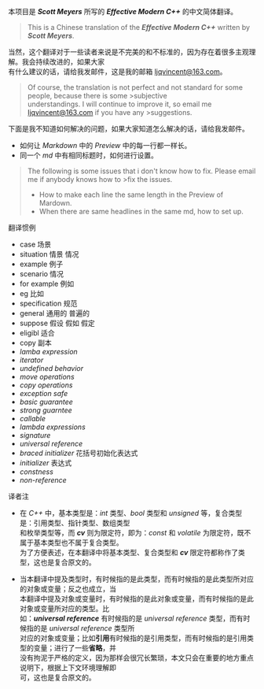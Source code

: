 本项目是  _**Scott Meyers**_ 所写的 **_Effective Modern C++_** 的中文简体翻译。  
>This is a Chinese translation of the **_Effective Modern C++_** written by _**Scott Meyers**_.  

当然，这个翻译对于一些读者来说是不完美的和不标准的，因为存在着很多主观理解。我会持续改进的，如果大家  
有什么建议的话，请给我发邮件，这是我的邮箱 <ljqvincent@163.com>。  
>Of course, the translation is not perfect and not standard for some people, because there is some >subjective  
>understandings. I will continue to improve it, so email me <ljqvincent@163.com> if you have any >suggestions.

下面是我不知道如何解决的问题，如果大家知道怎么解决的话，请给我发邮件。  
* 如何让 _Markdown_ 中的 _Preview_ 中的每一行都一样长。
* 同一个 _md_ 中有相同标题时，如何进行设置。
>The following is some issues that i don't know how to fix. Please email me if anybody knows how to >fix the issues. 
>* How to make each line the same length in the Preview of Mardown.
>* When there are same headlines in the same md, how to set up.

翻译惯例
* case 场景
* situation 情景 情况
* example 例子
* scenario 情况
* for example 例如
* eg 比如
* specification 规范
* general 通用的 普遍的
* suppose 假设 假如 假定
*  eligibl 适合
*  copy 副本
* _lamba expression_ 
* _iterator_
* _undefined behavior_
* _move operations_
* _copy operations_
* _exception safe_
* _basic guarantee_
* _strong guarntee_
* _callable_
*  _lambda expressions_
*  _signature_
*  _universal reference_
*  _braced initializer_ 花括号初始化表达式
* _initializer_ 表达式
* _constness_
* _non-reference_
  
译者注  
* 在 _C++_ 中，基本类型是：_int_ 类型、_bool_ 类型和 _unsigned_ 等，复合类型是：引用类型、指针类型、数组类型  
和枚举类型等，而 **_cv_** 则为限定符，即为：_const_ 和 _volatile_ 为限定符，既不属于基本类型也不属于复合类型。  
为了方便表述，在本翻译中将基本类型、复合类型和 **_cv_** 限定符都称作了类型，这也是复合原文的。

* 当本翻译中提及类型时，有时候指的是此类型，而有时候指的是此类型所对应的对象或变量；反之也成立，当  
本翻译中提及对象或变量时，有时候指的是此对象或变量，而有时候指的是此对象或变量所对应的类型。比  
如：**_universal reference_** 有时候指的是 _universal reference_ 类型，而有时候指的是 _universal reference_ 类型所  
对应的对象或变量；比如**引用**有时候指的是引用类型，而有时候指的是引用类型的变量；进行了一些**省略**，并  
没有拘泥于严格的定义，因为那样会很冗长繁琐，本文只会在重要的地方重点说明下，根据上下文环境理解即  
可，这也是复合原文的。
